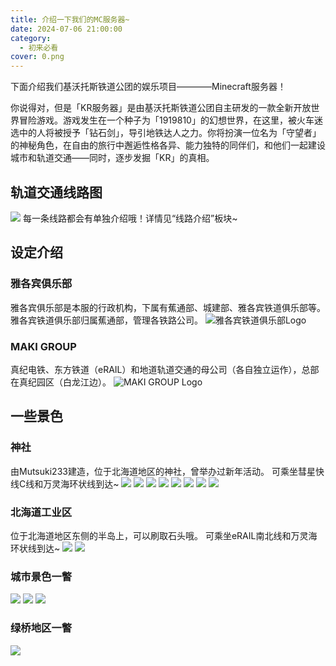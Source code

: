 ```yaml
---
title: 介绍一下我们的MC服务器~
date: 2024-07-06 21:00:00
category:
  - 初来必看
cover: 0.png
---
```

下面介绍我们基沃托斯铁道公团的娱乐项目————Minecraft服务器！

你说得对，但是「KR服务器」是由基沃托斯铁道公团自主研发的一款全新开放世界冒险游戏。游戏发生在一个种子为「1919810」的幻想世界，在这里，被火车迷选中的人将被授予「钻石剑」，导引地铁达人之力。你将扮演一位名为「守望者」的神秘角色，在自由的旅行中邂逅性格各异、能力独特的同伴们，和他们一起建设城市和轨道交通——同时，逐步发掘「KR」的真相。

## 轨道交通线路图
![](Map.png)
每一条线路都会有单独介绍哦！详情见“线路介绍”板块~

## 设定介绍
### 雅各宾俱乐部
雅各宾俱乐部是本服的行政机构，下属有蕉通部、城建部、雅各宾铁道俱乐部等。
雅各宾铁道俱乐部归属蕉通部，管理各铁路公司。
![雅各宾铁道俱乐部Logo](https://image.kivotosrailway.com/file/666f4a4f90712268f55d0.png)
### MAKI GROUP
真纪电铁、东方铁道（eRAIL）和地道轨道交通的母公司（各自独立运作），总部在真纪园区（白龙江边）。
![MAKI GROUP Logo](https://s21.ax1x.com/2024/12/19/pAO8xoT.png)

## 一些景色
### 神社
由Mutsuki233建造，位于北海道地区的神社，曾举办过新年活动。
可乘坐彗星快线C线和万灵海环状线到达~
![](1_0.jpg)
![](1_1.jpg)
![](1_2.jpg)
![](1_3.png)
![](1_4.png)
![](1_5.png)
![](1_6.png)
![](1_7.png)

### 北海道工业区
位于北海道地区东侧的半岛上，可以刷取石头哦。
可乘坐eRAIL南北线和万灵海环状线到达~
![](2_1.png)
![](2_2.png)

### 城市景色一瞥
![](3_1.png)
![](3_2.png)
![](3_3.png)

### 绿桥地区一瞥
![](4_1.png)

